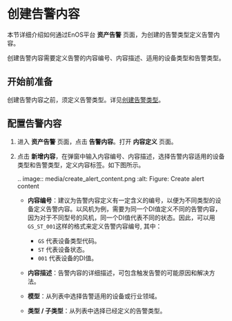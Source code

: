 # 创建告警内容

本节详细介绍如何通过EnOS平台 **资产告警** 页面，为创建的告警类型定义告警内容。

创建告警内容需要定义告警的内容编号、内容描述、适用的设备类型和告警类型。

## 开始前准备

创建告警内容之前，须定义告警类型。详见[创建告警类型](create_alert_type)。

## 配置告警内容

1. 进入 **资产告警** 页面，点击 **告警内容**。打开 **内容定义** 页面。

2. 点击 **新增内容**，在弹窗中输入内容编号、内容描述，选择告警内容适用的设备类型和告警类型，定义内容标签。如下图所示。

   .. image:: media/create_alert_content.png
      :alt: Figure: Create alert content

   - **内容编号**：建议为告警内容定义有一定含义的编号，以便为不同类型的设备定义告警内容。以风机为例，需要为同一个DI值定义不同的告警内容，因为对于不同型号的风机，同一个DI值代表不同的状态。因此，可以用 `GS_ST_001`这样的格式来定义告警内容编号, 其中：

     + `GS` 代表设备类型代码。
     + `ST` 代表设备状态。
     + `001` 代表设备的DI值。

   - **内容描述**：告警内容的详细描述，可包含触发告警的可能原因和解决方法。

   - **模型**：从列表中选择告警适用的设备或行业领域。

   - **类型 / 子类型**：从列表中选择已经定义的告警类型。
